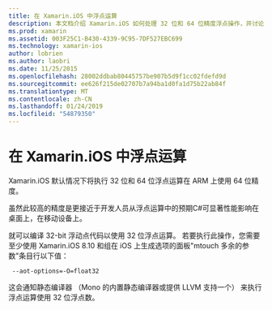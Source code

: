 ```yaml
---
title: 在 Xamarin.iOS 中浮点运算
description: 本文档介绍 Xamarin.iOS 如何处理 32 位和 64 位精度浮点操作，并讨论了对性能的关联的影响。
ms.prod: xamarin
ms.assetid: 003F25C1-B430-4339-9C95-7DF527EBC699
ms.technology: xamarin-ios
author: lobrien
ms.author: laobri
ms.date: 11/25/2015
ms.openlocfilehash: 28002ddbab80445757be907b5d9f1cc02fdefd9d
ms.sourcegitcommit: ee626f215de02707b7a94ba1d0fa1d75b22ab84f
ms.translationtype: MT
ms.contentlocale: zh-CN
ms.lasthandoff: 01/24/2019
ms.locfileid: "54879350"
---
```

# <a name="floating-point-operations-in-xamarinios"></a>在 Xamarin.iOS 中浮点运算

Xamarin.iOS 默认情况下将执行 32 位和 64 位浮点运算在 ARM 上使用 64 位精度。  

虽然此较高的精度是更接近于开发人员从浮点运算中的预期C#可显著性能影响在桌面上，在移动设备上。

就可以编译 32-bit 浮动点代码以使用 32 位浮点运算。  若要执行此操作，您需要至少使用 Xamarin.iOS 8.10 和组在 iOS 上生成选项的面板"mtouch 多余的参数"条目行以下值：

     --aot-options=-O=float32

这会通知静态编译器 （Mono 的内置静态编译器或提供 LLVM 支持一个） 来执行浮点运算使用 32 位浮点数。
